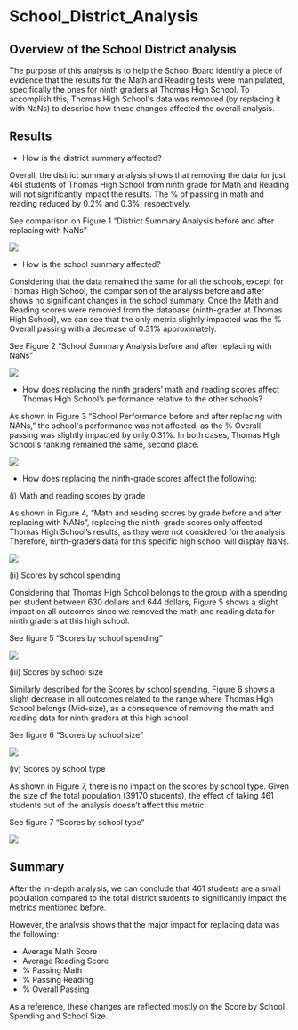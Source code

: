 # School_District_Analysis

## Overview of the School District analysis
The purpose of this analysis is to help the School Board identify a piece of evidence that the results for the Math and Reading tests were manipulated, specifically the ones for ninth graders at Thomas High School. To accomplish this, Thomas High School's data was removed (by replacing it with NaNs) to describe how these changes affected the overall analysis.

## Results
-	How is the district summary affected?

Overall, the district summary analysis shows that removing the data for just 461 students of Thomas High School from ninth grade for Math and Reading will not significantly impact the results. The % of passing in math and reading reduced by 0.2% and 0.3%, respectively. 

See comparison on Figure 1 “District Summary Analysis before and after replacing with NaNs”

![](https://github.com/Marietas/School_District_Analysis/blob/main/Resources/figure%201%20-%20District%20summary%20analysis%20before%20and%20after%20replacing%20with%20NANs.PNG)

- How is the school summary affected?

Considering that the data remained the same for all the schools, except for Thomas High School, the comparison of the analysis before and after shows no significant changes in the school summary. Once the Math and Reading scores were removed from the database (ninth-grader at Thomas High School),  we can see that the only metric slightly impacted was the % Overall passing with a decrease of 0.31% approximately. 

See Figure 2 “School Summary Analysis before and after replacing with NaNs”

![](https://github.com/Marietas/School_District_Analysis/blob/main/Resources/figure%202%20-%20School%20summary%20analysis%20before%20and%20after%20replacing%20with%20NANs.PNG)

- How does replacing the ninth graders’ math and reading scores affect Thomas High School’s performance relative to the other schools?

As shown in Figure 3 “School Performance before and after replacing with NANs,” the school's performance was not affected, as the % Overall passing was slightly impacted by only 0.31%. In both cases, Thomas High School's ranking remained the same, second place.  

![](https://github.com/Marietas/School_District_Analysis/blob/main/Resources/figure%203%20-%20School%20peformance%20before%20and%20after%20replacing%20with%20NANs.PNG)

- How does replacing the ninth-grade scores affect the following:

(i) Math and reading scores by grade
  
As shown in Figure 4, “Math and reading scores by grade before and after replacing with NANs”, replacing the ninth-grade scores only affected Thomas High School’s results, as they were not considered for the analysis. Therefore, ninth-graders data for this specific high school will display NaNs.


![](https://github.com/Marietas/School_District_Analysis/blob/main/Resources/figure%204%20-%20Math%20and%20reading%20scores%20by%20grade%20before%20and%20after%20replacing%20with%20NANs.PNG)

(ii) Scores by school spending
 
Considering that Thomas High School belongs to the group with a spending per student between 630 dollars and 644 dollars, Figure 5 shows a slight impact on all outcomes since we removed the math and reading data for ninth graders at this high school.

See figure 5 “Scores by school spending”

![](https://github.com/Marietas/School_District_Analysis/blob/main/Resources/figure%205%20--%20Scores%20by%20School%20speeding%20before%20and%20after%20replacing%20with%20NANs.PNG)


(iii) Scores by school size

Similarly described for the Scores by school spending, Figure 6 shows a slight decrease in all outcomes related to the range where Thomas High School belongs (Mid-size), as a consequence of removing the math and reading data for ninth graders at this high school.

See figure 6 “Scores by school size”

![](https://github.com/Marietas/School_District_Analysis/blob/main/Resources/figure%206%20-%20Scores%20by%20School%20size%20before%20and%20after%20replacing%20with%20NANs.PNG)

(iv)   Scores by school type 

As shown in Figure 7, there is no impact on the scores by school type. Given the size of the total population (39170 students), the effect of taking 461 students out of the analysis doesn’t affect this metric.  

See figure 7 “Scores by school type”

![](https://github.com/Marietas/School_District_Analysis/blob/main/Resources/figure%207%20-%20Scores%20by%20School%20type%20before%20and%20after%20replacing%20with%20NANs.PNG)

## Summary

After the in-depth analysis, we can conclude that 461 students are a small population compared to the total district students to significantly impact the metrics mentioned before. 

However, the analysis shows that the major impact for replacing  data was the following:
-	Average Math Score
-	Average Reading Score
-	% Passing Math
-	% Passing Reading
-	% Overall Passing

As a reference, these changes are reflected mostly on the Score by School Spending and School Size.

